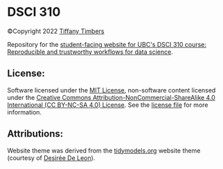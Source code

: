 # DSCI 310
©Copyright 2022 [Tiffany Timbers](https://www.tiffanytimbers.com/)

Repository for the [student-facing website for UBC's DSCI 310 course: Reproducible and trustworthy workflows for data science](https://ubc-dsci.github.io/dsci-310-student/).

## License: 
Software licensed under the [MIT License](https://spdx.org/licenses/MIT.html), non-software content licensed under the [Creative Commons Attribution-NonCommercial-ShareAlike 4.0 International (CC BY-NC-SA 4.0) License](https://creativecommons.org/licenses/by-nc-sa/4.0/). See the [license file](LICENSE.md) for more information.

## Attributions: 
Website theme was derived from the [tidymodels.org](https://tidymodels.org/) website theme (courtesy of [Desirée De Leon](https://desiree.rbind.io/)).
